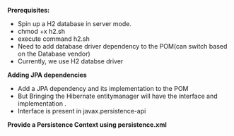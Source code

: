 **Prerequisites:**

* Spin up a H2 database in server mode.
* chmod +x h2.sh
* execute command h2.sh
* Need to add database driver dependency to the POM(can switch based on the Database vendor)
* Currently, we use H2 databse driver


**Adding JPA dependencies**

* Add a JPA dependency and its implementation to the POM
* But Bringing the Hibernate entitymanager will have the interface and implementation .
* Interface is present in javax.persistence-api

**Provide a Persistence Context using persistence.xml**


